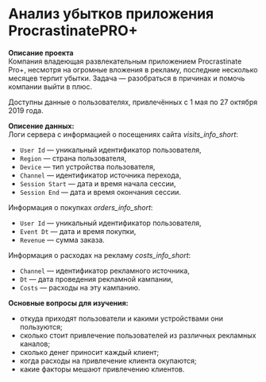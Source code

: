 # Анализ убытков приложения ProcrastinatePRO+

**Описание проекта**  
Компания владеющая развлекательным приложением Procrastinate Pro+, несмотря на огромные вложения в рекламу, последние несколько месяцев терпит убытки.
Задача — разобраться в причинах и помочь компании выйти в плюс.

Доступны данные о пользователях, привлечённых с 1 мая по 27 октября 2019 года.

**Описение данных:**  
Логи сервера с информацией о посещениях сайта *visits_info_short*:
- `User Id` — уникальный идентификатор пользователя,
- `Region` — страна пользователя,
- `Device` — тип устройства пользователя,
- `Channel` — идентификатор источника перехода,
- `Session Start` — дата и время начала сессии,
- `Session End` — дата и время окончания сессии.

Информация о покупках *orders_info_short*:
- `User Id` — уникальный идентификатор пользователя,
- `Event Dt` — дата и время покупки,
- `Revenue` — сумма заказа.

Информация о расходах на рекламу *costs_info_short*:
- `Channel` — идентификатор рекламного источника,
- `Dt` — дата проведения рекламной кампании,
- `Costs` — расходы на эту кампанию.

**Основные вопросы для изучения:**
- откуда приходят пользователи и какими устройствами они пользуются;
- сколько стоит привлечение пользователей из различных рекламных каналов;
- сколько денег приносит каждый клиент;
- когда расходы на привлечение клиента окупаются;
- какие факторы мешают привлечению клиентов.

